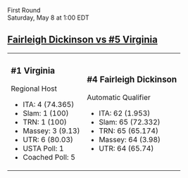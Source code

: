 First Round  
Saturday, May 8 at 1:00 EDT
## [Fairleigh Dickinson vs #5 Virginia](https://www.ncaa.com/game/5833378) 

<table><tr><td>  

### #1 Virginia  

Regional Host  
- ITA: 4 (74.365)  
- Slam: 1 (100)  
- TRN: 1 (100)  
- Massey: 3 (9.13)  
- UTR: 6 (80.03)  
- USTA Poll: 1  
- Coached Poll: 5  

</td><td>  

### #4 Fairleigh Dickinson  

Automatic Qualifier  
- ITA: 62 (1.953)  
- Slam: 65 (72.332)  
- TRN: 65 (65.174)  
- Massey: 64 (3.98)  
- UTR: 64 (65.74)  

</td></tr></table>  